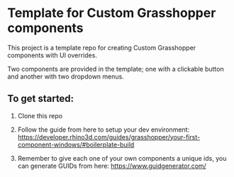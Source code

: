 # Template for Custom Grasshopper components

This project is a template repo for creating Custom Grasshopper components with UI overrides.

Two components are provided in the template; one with a clickable button and another with two dropdown menus.



## To get started:
1. Clone this repo
2. Follow the guide from here to setup your dev environment:
https://developer.rhino3d.com/guides/grasshopper/your-first-component-windows/#boilerplate-build

3. Remember to give each one of your own components a unique ids, you can generate GUIDs from here: https://www.guidgenerator.com/

